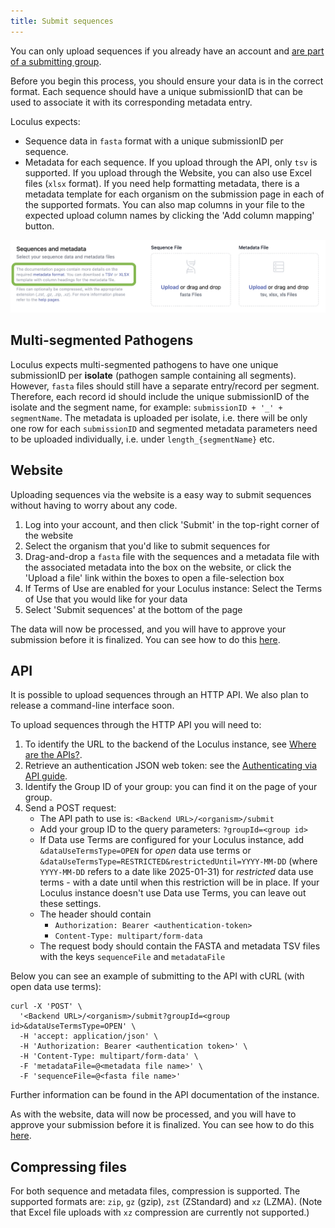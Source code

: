 ```yaml
---
title: Submit sequences
---
```


You can only upload sequences if you already have an account and [are part of a submitting group](../create-manage-groups/).

Before you begin this process, you should ensure your data is in the correct format. Each sequence should have a unique submissionID that can be used to associate it with its corresponding metadata entry.

Loculus expects:

-   Sequence data in `fasta` format with a unique submissionID per sequence.
-   Metadata for each sequence. If you upload through the API, only `tsv` is supported. If you upload through the Website, you can also use Excel files (`xlsx` format). If you need help formatting metadata, there is a metadata template for each organism on the submission page in each of the supported formats. You can also map columns in your file to the expected upload column names by clicking the 'Add column mapping' button.

![Metadata template.](../../../assets/MetadataTemplate.png)

## Multi-segmented Pathogens

Loculus expects multi-segmented pathogens to have one unique submissionID per **isolate** (pathogen sample containing all segments). However, `fasta` files should still have a separate entry/record per segment. Therefore, each record id should include the unique submissionID of the isolate and the segment name, for example: `submissionID + '_' + segmentName`. The metadata is uploaded per isolate, i.e. there will be only one row for each `submissionID` and segmented metadata parameters need to be uploaded individually, i.e. under `length_{segmentName}` etc.

## Website

Uploading sequences via the website is a easy way to submit sequences without having to worry about any code.

1. Log into your account, and then click 'Submit' in the top-right corner of the website
2. Select the organism that you'd like to submit sequences for
3. Drag-and-drop a `fasta` file with the sequences and a metadata file with the associated metadata into the box on the website, or click the 'Upload a file' link within the boxes to open a file-selection box
4. If Terms of Use are enabled for your Loculus instance: Select the Terms of Use that you would like for your data
5. Select 'Submit sequences' at the bottom of the page

The data will now be processed, and you will have to approve your submission before it is finalized. You can see how to do this [here](../approve-submissions/).

## API

It is possible to upload sequences through an HTTP API. We also plan to release a command-line interface soon.

To upload sequences through the HTTP API you will need to:

1. To identify the URL to the backend of the Loculus instance, see [Where are the APIs?](../../introduction/api-overview/#where-are-the-apis).
2. Retrieve an authentication JSON web token: see the [Authenticating via API guide](../authenticate-via-api/).
3. Identify the Group ID of your group: you can find it on the page of your group.
4. Send a POST request:
    - The API path to use is: `<Backend URL>/<organism>/submit`
    - Add your group ID to the query parameters: `?groupId=<group id>`
    - If Data use Terms are configured for your Loculus instance, add `&dataUseTermsType=OPEN` for _open_ data use terms or `&dataUseTermsType=RESTRICTED&restrictedUntil=YYYY-MM-DD` (where `YYYY-MM-DD` refers to a date like 2025-01-31) for _restricted_ data use terms - with a date until when this restriction will be in place. If your Loculus instance doesn't use Data use Terms, you can leave out these settings.
    - The header should contain
        - `Authorization: Bearer <authentication-token>`
        - `Content-Type: multipart/form-data`
    - The request body should contain the FASTA and metadata TSV files with the keys `sequenceFile` and `metadataFile`

Below you can see an example of submitting to the API with cURL (with open data use terms):

```
curl -X 'POST' \
  '<Backend URL>/<organism>/submit?groupId=<group id>&dataUseTermsType=OPEN' \
  -H 'accept: application/json' \
  -H 'Authorization: Bearer <authentication token>' \
  -H 'Content-Type: multipart/form-data' \
  -F 'metadataFile=@<metadata file name>' \
  -F 'sequenceFile=@<fasta file name>'
```

Further information can be found in the API documentation of the instance.

As with the website, data will now be processed, and you will have to approve your submission before it is finalized. You can see how to do this [here](../approve-submissions/).

## Compressing files

For both sequence and metadata files, compression is supported. The supported formats are: `zip`, `gz` (gzip), `zst` (ZStandard) and `xz` (LZMA). (Note that Excel file uploads with `xz` compression are currently not supported.)
